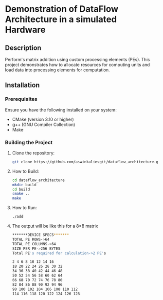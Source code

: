# Demonstration of DataFlow Architecture in a simulated Hardware

## Description

Perform's matrix addition using custom processing elements (PEs). This project demonstrates how to allocate resources for computing units and load data into processing elements for computation.

## Installation

### Prerequisites

Ensure you have the following installed on your system:
- CMake (version 3.10 or higher)
- g++ (GNU Compiler Collection)
- Make

### Building the Project

1. Clone the repository:
   ```bash
   git clone https://github.com/aswinkaliesgit/dataflow_architecture.git
2. How to Build:
   ```bash
   cd dataflow_architecture
   mkdir build
   cd build
   cmake ..
   make
3. How to Run:
   ```bash
   ./add
4. The output will be like this for a 8*8 matrix
   ```bash
   *******DEVICE SPECS*******
   TOTAL PE ROWS->64
   TOTAL PE COLUMNS->64
   SIZE PER PE->256 BYTES
   Total PE's required for calculation->2 PE's

   2 4 6 8 10 12 14 16 
   18 20 22 24 26 28 30 32 
   34 36 38 40 42 44 46 48 
   50 52 54 56 58 60 62 64 
   66 68 70 72 74 76 78 80 
   82 84 86 88 90 92 94 96 
   98 100 102 104 106 108 110 112 
   114 116 118 120 122 124 126 128 
